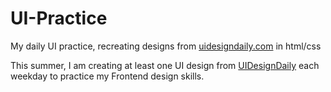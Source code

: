 # UI-Practice
My daily UI practice, recreating designs from [uidesigndaily.com](https://uidesigndaily.com) in html/css

This summer, I am creating at least one UI design from [UIDesignDaily](https://uidesigndaily.com) each weekday to practice my Frontend design skills.
